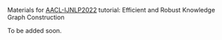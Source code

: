 Materials for [AACL-IJNLP2022](https://www.aacl2022.org/Program/tutorials) tutorial: Efficient and Robust Knowledge Graph Construction

To be added soon.
